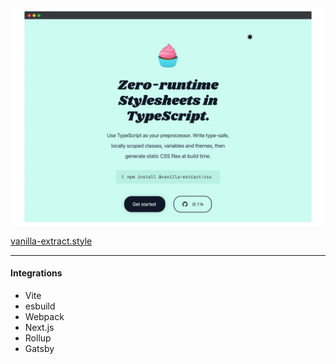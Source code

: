 <img src="/assets/vanilla-extract.png" style="maxHeight: 75%;" />

[vanilla-extract.style](https://vanilla-extract.style/)

<!--
- With that, let's look at vanilla-extract

Docs site says:

That's a lot of buzzwords 

A little bit hard to talk about these concepts in the abstract, so we’re going to look at some pseudo code

-->

---

#### Integrations

 - Vite
 - esbuild
 - Webpack
 - Next.js
 - Rollup
 - Gatsby

<!-- We're not going to go into setting this up today, but since vanilla extract does require processing TS and runs at build time, it offers several integrations to plug into your build tooling of choice -->
